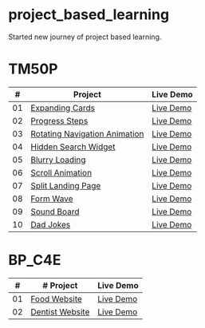 # project_based_learning
Started new journey of project based learning.

# TM50P

|  #  | Project                                                                                                                     | Live Demo                                                                         |
| :-: | --------------------------------------------------------------------------------------------------------------------------- | --------------------------------------------------------------------------------- |
| 01  | [Expanding Cards](https://github.com/Dr-Momin/project_based_learning/tree/master/50_days_projects/Day-01_Expanding-Cards)                             | [Live Demo](https://dr-momin.github.io/project_based_learning/50_days_projects/Day-01_Expanding-Cards/index.html)               |
| 02  | [Progress Steps](https://github.com/Dr-Momin/project_based_learning/tree/master/50_days_projects/Day-02_Progress-Steps)                               | [Live Demo](https://dr-momin.github.io/project_based_learning/50_days_projects/Day-02_Progress-Steps/index.html)                |
| 03  | [Rotating Navigation Animation](https://github.com/Dr-Momin/project_based_learning/tree/master/50_days_projects/Day-03_Rotating-Navigation)                       | [Live Demo](https://dr-momin.github.io/project_based_learning/50_days_projects/Day-03_Rotating-Navigation/index.html) |
| 04  | [Hidden Search Widget](https://github.com/Dr-Momin/project_based_learning/tree/master/50_days_projects/Day-04_Hidden-Search-Widget)                          | [Live Demo](https://dr-momin.github.io/project_based_learning/50_days_projects/Day-04_Hidden-Search-Widget/index.html)          |
| 05  | [Blurry Loading](https://github.com/Dr-Momin/project_based_learning/tree/master/50_days_projects/Day-05_Blurry-loading)                               | [Live Demo](https://dr-momin.github.io/project_based_learning/50_days_projects/Day-05_Blurry-loading/index.html)                |
| 06  | [Scroll Animation](https://github.com/Dr-Momin/project_based_learning/tree/master/50_days_projects/Day-06_Scroll-animation)                           | [Live Demo](https://dr-momin.github.io/project_based_learning/50_days_projects/Day-06_Scroll-animation/index.html)              |
| 07  | [Split Landing Page](https://github.com/bradtraversy/50projects50days/tree/master/split-landing-page)                       | [Live Demo](https://50projects50days.com/projects/split-landing-page/)            |
| 08  | [Form Wave](https://github.com/bradtraversy/50projects50days/tree/master/form-input-wave)                                         | [Live Demo](https://50projects50days.com/projects/form-wave/)                     |
| 09  | [Sound Board](https://github.com/bradtraversy/50projects50days/tree/master/sound-board)                                     | [Live Demo](https://50projects50days.com/projects/sound-board/)                   |
| 10  | [Dad Jokes](https://github.com/bradtraversy/50projects50days/tree/master/dad-jokes)                                         | [Live Demo](https://50projects50days.com/projects/dad-jokes/)                     |


# BP_C4E


|  #  | # Project                                                                                                                    | Live Demo                                                                         |
| :-: | --------------------------------------------------------------------------------------------------------------------------- | --------------------------------------------------------------------------------- |
| 01  | [Food Website](https://github.com/Dr-Momin/project_based_learning/tree/master/c4e-projects/01-food-website)                             | [Live Demo](https://dr-momin.github.io/project_based_learning/c4e-projects/01-food-website/index.html)               |
| 02  | [Dentist Website](https://github.com/Dr-Momin/project_based_learning/tree/master/c4e-projects/02-dentist-website)                               | [Live Demo](https://dr-momin.github.io/project_based_learning/c4e-projects/02-dentist-website/index.html)                |




